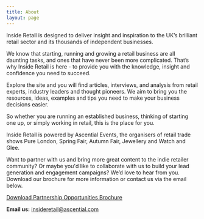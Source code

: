 ```yaml
---
title: About
layout: page
---
```


Inside Retail is designed to deliver insight and inspiration to the UK’s brilliant retail sector and its thousands of independent businesses.

We know that starting, running and growing a retail business are all daunting tasks, and ones that have never been more complicated. That’s why Inside Retail is here - to provide you with the knowledge, insight and confidence you need to succeed.

Explore the site and you will find articles, interviews, and analysis from retail experts, industry leaders and thought pioneers. We aim to bring you the resources, ideas, examples and tips you need to make your business decisions easier.

So whether you are running an established business, thinking of starting one up, or simply working in retail, this is the place for you.

Inside Retail is powered by Ascential Events, the organisers of retail trade shows Pure London, Spring Fair, Autumn Fair, Jewellery and Watch and Glee.

Want to partner with us and bring more great content to the indie retailer community? Or maybe you'd like to collaborate with us to build your lead generation and engagement campaigns? 
We’d love to hear from you.
Download our brochure for more information or contact us via the email below. 

<a href="/uploads/IR%20Partner%20Opportunities%202017.pdf" class="button">Download Partnership Opportunities Brochure</a>

**Email us:** [insideretail@ascential.com](mailto:insideretail@ascential.com)
